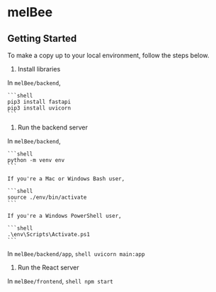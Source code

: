# melBee

## Getting Started
To make a copy up to your local environment, follow the steps below.

1. Install libraries
  
In `melBee/backend`,

    ```shell
    pip3 install fastapi
    pip3 install uvicorn
    ```

1. Run the backend server
  
In `melBee/backend`,

    ```shell
    python -m venv env
    ```

    If you're a Mac or Windows Bash user,

    ```shell
    source ./env/bin/activate
    ```

    If you're a Windows PowerShell user,

    ```shell
    .\env\Scripts\Activate.ps1
    ```
    
In `melBee/backend/app`,
    ```shell
    uvicorn main:app
    ```

1. Run the React server

In `melBee/frontend`,
    ```shell
    npm start
    ```
